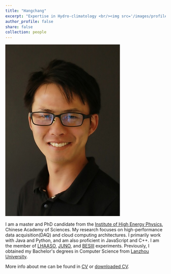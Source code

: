 ```yaml
---
title: "Hangchang"
excerpt: "Expertise in Hydro-climatology <br/><img src='/images/profile.jpg' style='height: 10%; width: 10%; object-fit: contain' alt='Avatar' class='avatar'/>"
author_profile: false
share: false
collection: people
---
```


<img src="/images/profile.jpg" alt="Avatar" class="avatar"/>

I am a master and PhD candidate from the [Institute of High Energy Physics](http://ihep.cas.cn), Chinese Academy of Sciences. My research focuses on high-performance data acquisition(DAQ) and cloud computing architectures. I primarily work with Java and Python, and am also proficient in JavaScript and C++. I am the member of [LHAASO](http://english.ihep.cas.cn/lhaaso/index.html), [JUNO](http://juno.ihep.cas.cn/), and [BESIII](http://bes3.ihep.ac.cn/) experiments. Previously, I obtained my Bachelor's degrees in Computer Science from [Lanzhou University](https://xxxy.ihep.ac.cn). 

More info about me can be found in [CV](https://rabchang.github.io/cv/) or [downloaded CV](http://rabchang/files/CV).